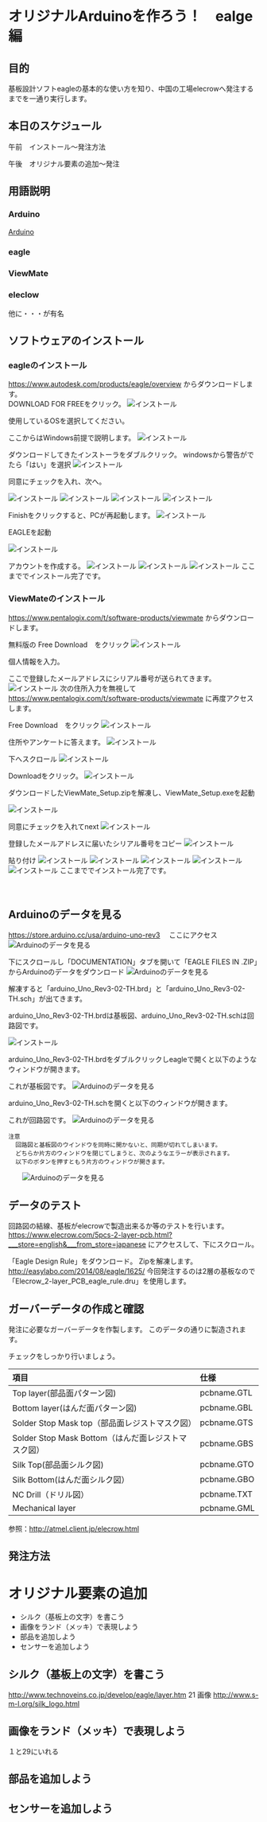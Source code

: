# オリジナルArduinoを作ろう！　ealge編

## 目的
基板設計ソフトeagleの基本的な使い方を知り、中国の工場elecrowへ発注するまでを一通り実行します。

## 本日のスケジュール
午前　インストール～発注方法

午後　オリジナル要素の追加～発注

## 用語説明
### Arduino
[Arduino](https://www.arduino.cc/)  

### eagle

### ViewMate

### eleclow
他に・・・が有名

## ソフトウェアのインストール
### eagleのインストール

https://www.autodesk.com/products/eagle/overview
からダウンロードします。  
DOWNLOAD FOR FREEをクリック。
![インストール](https://github.com/HappySato/original_arduino_workshop/blob/master/img/419.png?raw=true)

使用しているOSを選択してください。

ここからはWindows前提で説明します。
![インストール](https://github.com/HappySato/original_arduino_workshop/blob/master/img/420.png?raw=true)

ダウンロードしてきたインストーラをダブルクリック。
windowsから警告がでたら「はい」を選択
![インストール](https://github.com/HappySato/original_arduino_workshop/blob/master/img/capture1.PNG?raw=true)

同意にチェックを入れ、次へ。

![インストール](https://github.com/HappySato/original_arduino_workshop/blob/master/img/capture2.PNG?raw=true)
![インストール](https://github.com/HappySato/original_arduino_workshop/blob/master/img/capture3.PNG?raw=true)
![インストール](https://github.com/HappySato/original_arduino_workshop/blob/master/img/capture4.PNG?raw=true)
![インストール](https://github.com/HappySato/original_arduino_workshop/blob/master/img/capture5.PNG?raw=true)

Finishをクリックすると、PCが再起動します。
![インストール](https://github.com/HappySato/original_arduino_workshop/blob/master/img/capture6.PNG?raw=true)

EAGLEを起動

![インストール](https://github.com/HappySato/original_arduino_workshop/blob/master/img/capture10.PNG?raw=true)

アカウントを作成する。
![インストール](https://github.com/HappySato/original_arduino_workshop/blob/master/img/capture7.PNG?raw=true)
![インストール](https://github.com/HappySato/original_arduino_workshop/blob/master/img/capture8.PNG?raw=true)
![インストール](https://github.com/HappySato/original_arduino_workshop/blob/master/img/capture9.PNG?raw=true)
ここまででインストール完了です。

### ViewMateのインストール

https://www.pentalogix.com/t/software-products/viewmate
からダウンロードします。

無料版の Free Download　をクリック
![インストール](https://github.com/HappySato/original_arduino_workshop/blob/master/img/421.png?raw=true)

個人情報を入力。

ここで登録したメールアドレスにシリアル番号が送られてきます。
![インストール](https://github.com/HappySato/original_arduino_workshop/blob/master/img/422.png?raw=true)
次の住所入力を無視して
https://www.pentalogix.com/t/software-products/viewmate
に再度アクセスします。

Free Download　をクリック
![インストール](https://github.com/HappySato/original_arduino_workshop/blob/master/img/421.png?raw=true)

住所やアンケートに答えます。
![インストール](https://github.com/HappySato/original_arduino_workshop/blob/master/img/423.png?raw=true)

下へスクロール
![インストール](https://github.com/HappySato/original_arduino_workshop/blob/master/img/424.png?raw=true)

Downloadをクリック。
![インストール](https://github.com/HappySato/original_arduino_workshop/blob/master/img/425.png?raw=true)

ダウンロードしたViewMate_Setup.zipを解凍し、ViewMate_Setup.exeを起動

![インストール](https://github.com/HappySato/original_arduino_workshop/blob/master/img/capture11.PNG?raw=true)

同意にチェックを入れてnext
![インストール](https://github.com/HappySato/original_arduino_workshop/blob/master/img/capture12.PNG?raw=true)

登録したメールアドレスに届いたシリアル番号をコピー
![インストール](https://github.com/HappySato/original_arduino_workshop/blob/master/img/capture13.PNG?raw=true)

貼り付け
![インストール](https://github.com/HappySato/original_arduino_workshop/blob/master/img/capture14.PNG?raw=true)
![インストール](https://github.com/HappySato/original_arduino_workshop/blob/master/img/capture15.PNG?raw=true)
![インストール](https://github.com/HappySato/original_arduino_workshop/blob/master/img/capture16.PNG?raw=true)
![インストール](https://github.com/HappySato/original_arduino_workshop/blob/master/img/capture17.PNG?raw=true)
![インストール](https://github.com/HappySato/original_arduino_workshop/blob/master/img/capture18.PNG?raw=true)
ここまででインストール完了です。

　　

## Arduinoのデータを見る
  https://store.arduino.cc/usa/arduino-uno-rev3
　ここにアクセス
　![Arduinoのデータを見る](https://github.com/HappySato/original_arduino_workshop/blob/master/img/426.png?raw=true)

  下にスクロールし「DOCUMENTATION」タブを開いて「EAGLE FILES IN .ZIP」からArduinoのデータをダウンロード
  ![Arduinoのデータを見る](https://github.com/HappySato/original_arduino_workshop/blob/master/img/427.png?raw=true)  

  解凍すると「arduino_Uno_Rev3-02-TH.brd」と「arduino_Uno_Rev3-02-TH.sch」が出てきます。

  arduino_Uno_Rev3-02-TH.brdは基板図、arduino_Uno_Rev3-02-TH.schは回路図です。

  ![インストール](https://github.com/HappySato/original_arduino_workshop/blob/master/img/capture19.PNG?raw=true)

  arduino_Uno_Rev3-02-TH.brdをダブルクリックしeagleで開くと以下のようなウィンドウが開きます。

  これが基板図です。
  ![Arduinoのデータを見る](https://github.com/HappySato/original_arduino_workshop/blob/master/img/428.png?raw=true)  

  arduino_Uno_Rev3-02-TH.schを開くと以下のウィンドウが開きます。

  これが回路図です。
  ![Arduinoのデータを見る](https://github.com/HappySato/original_arduino_workshop/blob/master/img/429.png?raw=true)  





    注意
      回路図と基板図のウインドウを同時に開かないと、同期が切れてしまいます。
      どちらか片方のウィンドウを閉じてしまうと、次のようなエラーが表示されます。
      以下のボタンを押すともう片方のウィンドウが開きます。
　　![Arduinoのデータを見る](https://github.com/HappySato/original_arduino_workshop/blob/master/img/430.png?raw=true)

## データのテスト
  回路図の結線、基板がelecrowで製造出来るか等のテストを行います。
  https://www.elecrow.com/5pcs-2-layer-pcb.html?___store=english&___from_store=japanese
にアクセスして、下にスクロール。

 「Eagle Design Rule」をダウンロード。
  Zipを解凍します。
  http://easylabo.com/2014/08/eagle/1625/
  今回発注するのは2層の基板なので「Elecrow_2-layer_PCB_eagle_rule.dru」を使用します。


## ガーバーデータの作成と確認
  発注に必要なガーバーデータを作製します。
  このデータの通りに製造されます。

  チェックをしっかり行いましょう。



| 項目 |	仕様 |
|:-----------|:------------|
|Top layer(部品面パターン図) |	pcbname.GTL|
|Bottom layer(はんだ面パターン図) |	pcbname.GBL|
|Solder Stop Mask top（部品面レジストマスク図）|	pcbname.GTS|
|Solder Stop Mask Bottom（はんだ面レジストマスク図）|	pcbname.GBS|
|Silk Top(部品面シルク図)|	pcbname.GTO|
|Silk Bottom(はんだ面シルク図）|	pcbname.GBO|
|NC Drill（ドリル図）|	pcbname.TXT|
|Mechanical layer|	pcbname.GML|
参照：http://atmel.client.jp/elecrow.html

## 発注方法

# オリジナル要素の追加
- シルク（基板上の文字）を書こう
- 画像をランド（メッキ）で表現しよう
- 部品を追加しよう
- センサーを追加しよう

## シルク（基板上の文字）を書こう
http://www.technoveins.co.jp/develop/eagle/layer.htm
21
画像
http://www.s-m-l.org/silk_logo.html
## 画像をランド（メッキ）で表現しよう
１と29にいれる
## 部品を追加しよう
## センサーを追加しよう
